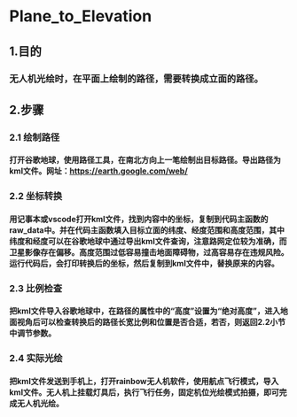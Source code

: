 # Plane_to_Elevation
## 1.目的
### 无人机光绘时，在平面上绘制的路径，需要转换成立面的路径。
## 2.步骤
### 2.1 绘制路径
#### 打开谷歌地球，使用路径工具，在南北方向上一笔绘制出目标路径。导出路径为kml文件。网址：https://earth.google.com/web/
### 2.2 坐标转换
#### 用记事本或vscode打开kml文件，找到<coordinates>内容中的坐标，复制到代码主函数的raw_data中。并在代码主函数填入目标立面的纬度、经度范围和高度范围，其中纬度和经度可以在谷歌地球中通过导出kml文件查询，注意路网定位较为准确，而卫星影像存在偏移。高度范围过低容易撞击地面障碍物，过高容易存在违规风险。运行代码后，会打印转换后的坐标，然后复制到kml文件<coordinates>中，替换原来的内容。
### 2.3 比例检查
#### 把kml文件导入谷歌地球中，在路径的属性中的“高度”设置为“绝对高度”，进入地面视角后可以检查转换后的路径长宽比例和位置是否合适，若否，则返回2.2小节中调节参数。
### 2.4 实际光绘
#### 把kml文件发送到手机上，打开rainbow无人机软件，使用航点飞行模式，导入kml文件。无人机上挂载灯具后，执行飞行任务，固定机位光绘模式拍摄，即可完成无人机光绘。
